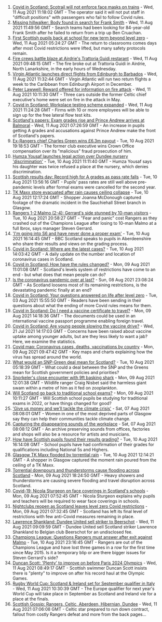 1. [Covid in Scotland: Scotrail will not enforce face masks on trains](https://www.bbc.co.uk/news/uk-scotland-58170061) - Wed, 11 Aug 2021 11:18:02 GMT - The operator said it will not put staff in "difficult positions" with passengers who fail to follow Covid rules.
2. [Missing hillwalker: Body found in search for Frank Smith](https://www.bbc.co.uk/news/uk-scotland-glasgow-west-58170058) - Wed, 11 Aug 2021 11:49:56 GMT - Search teams had been looking for 84-year-old Frank Smith after he failed to return from a trip up Ben Cruachan.
3. [First Scottish pupils back at school for new term beyond level zero](https://www.bbc.co.uk/news/uk-scotland-58163742) - Wed, 11 Aug 2021 05:24:27 GMT - The return to classrooms comes days after most Covid restrictions were lifted, but many safety protocols remain.
4. [Fire crews battle blaze at Airdrie's Trattoria Guidi restarant](https://www.bbc.co.uk/news/uk-scotland-glasgow-west-58170900) - Wed, 11 Aug 2021 09:48:15 GMT - The fire broke out at Trattoria Guidi in Airdrie, North Lanarkshire, in the early hours of Wednesday.
5. [Virgin Atlantic launches direct flights from Edinburgh to Barbados](https://www.bbc.co.uk/news/uk-scotland-edinburgh-east-fife-58147138) - Wed, 11 Aug 2021 11:32:44 GMT - Virgin Atlantic will run two return flights a week to the Caribbean from Edinburgh Airport in December.
6. [Peter Lawwell: Reward offered for information on fire attack](https://www.bbc.co.uk/news/uk-scotland-glasgow-west-58162767) - Wed, 11 Aug 2021 10:11:30 GMT - Three cars outside the former Celtic chief executive's home were set on fire in the attack in May.
7. [Covid in Scotland: Workplace testing scheme expanded](https://www.bbc.co.uk/news/uk-scotland-58172650) - Wed, 11 Aug 2021 11:24:28 GMT - Firms with 10 or more employees will be able to sign up for the free lateral flow test kits.
8. [Scotland's papers: Exam grades rise and Prince Andrew arrives at Balmoral](https://www.bbc.co.uk/news/uk-scotland-58167685) - Wed, 11 Aug 2021 07:26:59 GMT - An increase in pupils getting A grades and accusations against Prince Andrew make the front of Scotland's papers.
9. [Ex-Rangers chief Charles Green wins £6.3m payout](https://www.bbc.co.uk/news/uk-scotland-58159210) - Tue, 10 Aug 2021 19:18:53 GMT - The former club executive wins Crown Office compensation over its "malicious" fraud prosecution of him.
10. [Humza Yousaf launches legal action over Dundee nursery 'discrimination'](https://www.bbc.co.uk/news/uk-scotland-tayside-central-58147135) - Tue, 10 Aug 2021 11:11:40 GMT - Humza Yousaf says his daughter was twice refused a place at the nursery, which denies discrimination.
11. [Scottish results day: Record high for A grades as pass rate falls](https://www.bbc.co.uk/news/uk-scotland-58150287) - Tue, 10 Aug 2021 13:56:16 GMT - Pupils' pass rates are still well above pre-pandemic levels after formal exams were cancelled for the second year.
12. [TK Maxx store evacuated after rain causes ceiling collapse](https://www.bbc.co.uk/news/uk-scotland-glasgow-west-58160607) - Tue, 10 Aug 2021 12:17:24 GMT - Shopper Joanna McDonough captured footage of the dramatic incident in the Sauchiehall Street branch in Glasgow.
13. [Rangers 1-2 Malmo (2-4): Gerrard's side stunned by 10-man visitors](https://www.bbc.co.uk/sport/football/58137804) - Tue, 10 Aug 2021 20:58:27 GMT - "Fear and panic" cost Rangers as they crashed out of the Champions League after losing to 10-man Malmo at a full Ibrox, says manager Steven Gerrard.
14. ['I'm going into S6 and have never done a proper exam'](https://www.bbc.co.uk/news/uk-scotland-58158616) - Tue, 10 Aug 2021 16:14:45 GMT - BBC Scotland speaks to pupils in Aberdeenshire who share their results and views on the grading process.
15. [Covid in Scotland: Where are the latest cases?](https://www.bbc.co.uk/news/uk-scotland-53511877) - Tue, 10 Aug 2021 14:03:42 GMT - A daily update on the number and location of coronavirus cases in Scotland.
16. [Covid in Scotland: How have the rules changed?](https://www.bbc.co.uk/news/uk-scotland-53166816) - Mon, 09 Aug 2021 11:01:08 GMT - Scotland's levels system of restrictions have come to an end - but what does that mean people can do?
17. [Is the coronavirus pandemic over at last?](https://www.bbc.co.uk/news/uk-scotland-58112939) - Sun, 08 Aug 2021 23:08:24 GMT - As Scotland loosens most of its remaining restrictions, is the devastating pandemic finally at an end?
18. [Covid in Scotland: Your questions answered on life after level zero](https://www.bbc.co.uk/news/uk-scotland-58071989) - Tue, 03 Aug 2021 15:55:50 GMT - Readers have been sending in their questions about what the ending of more Covid rules means for them.
19. [Covid in Scotland: Do I need a vaccine certificate to travel?](https://www.bbc.co.uk/news/uk-scotland-57519070) - Mon, 09 Aug 2021 14:18:36 GMT - The documents could be used in an international vaccine passport programme enabling foreign travel.
20. [Covid in Scotland: Are young people slowing the vaccine drive?](https://www.bbc.co.uk/news/uk-scotland-57915106) - Wed, 21 Jul 2021 14:17:03 GMT - Concerns have been raised about vaccine uptake among younger adults, but are they less likely to want a jab? Here, we examine the statistics.
21. [Covid map: Coronavirus cases, deaths, vaccinations by country](https://www.bbc.co.uk/news/world-51235105) - Mon, 09 Aug 2021 09:47:42 GMT - Key maps and charts explaining how the virus has spread around the world.
22. [What would an SNP-Green deal mean for Scotland?](https://www.bbc.co.uk/news/uk-scotland-scotland-politics-58143753) - Tue, 10 Aug 2021 05:18:39 GMT - What could a deal between the SNP and the Greens mean for Scottish government policies and priorities?
23. [Snorkeler's close encounter with 9ft basking shark](https://www.bbc.co.uk/news/uk-scotland-highlands-islands-58145408) - Mon, 09 Aug 2021 12:01:38 GMT - Wildlife ranger Craig Nisbet said the harmless giant swam within a metre of him as it fed on zooplankton.
24. [Will Scotland go back to traditional school exams?](https://www.bbc.co.uk/news/uk-scotland-58139111) - Mon, 09 Aug 2021 10:11:27 GMT - Will Scottish school pupils be studying for traditional exams in 2022, or have things changed for good?
25. ['Give us money and we’ll tackle the climate crisis'](https://www.bbc.co.uk/news/uk-scotland-58102100) - Sat, 07 Aug 2021 08:08:01 GMT - Women in one of the most deprived parts of Glasgow say they can help their communities tackle climate change.
26. [Capturing the disappearing sounds of the workplace](https://www.bbc.co.uk/news/uk-scotland-tayside-central-58056235) - Sat, 07 Aug 2021 08:08:12 GMT - An archive preserving sounds from offices, factories and shops will also be a resource for artists and musicians.
27. [How have Scottish pupils found their results grading?](https://www.bbc.co.uk/news/uk-scotland-58164913) - Tue, 10 Aug 2021 16:14:08 GMT - School pupils have had confirmation of their grades for qualifications including National 5s and Highers.
28. [Glasgow TK Maxx flooded by torrential rain](https://www.bbc.co.uk/news/uk-scotland-58157258) - Tue, 10 Aug 2021 12:14:21 GMT - A shopper in Glasgow captured the moment rain poured from the ceiling of a TK Maxx.
29. [Torrential downpours and thunderstorms cause flooding across Scotland](https://www.bbc.co.uk/news/uk-scotland-58153224) - Mon, 09 Aug 2021 18:24:50 GMT - Heavy showers and thunderstorms are causing severe flooding and travel disruption across Scotland.
30. [Covid-19: Nicola Sturgeon on face coverings in Scotland's schools](https://www.bbc.co.uk/news/uk-scotland-58143865) - Mon, 09 Aug 2021 07:52:45 GMT - Nicola Sturgeon explains why pupils and teachers will be required to wear face coverings in schools.
31. [Nightclubs reopen as Scotland leaves level zero Covid restrictions](https://www.bbc.co.uk/news/uk-scotland-58143763) - Mon, 09 Aug 2021 07:32:45 GMT - Scotland has left its final level of restrictions with few anti-Covid measures remaining in place.
32. [Lawrence Shankland: Dundee United sell striker to Beerschot](https://www.bbc.co.uk/sport/football/58156602) - Wed, 11 Aug 2021 09:09:59 GMT - Dundee United sell Scotland striker Lawrence Shankland to Belgian club Beerschot for an undisclosed fee.
33. [Champions League: Questions Rangers must answer after exit against Malmo](https://www.bbc.co.uk/sport/football/58167639) - Tue, 10 Aug 2021 23:16:45 GMT - Rangers are out of the Champions League and have lost three games in a row for the first time since May 2015. Is it a temporary blip or are there bigger issues for Steven Gerrard's side?
34. [Duncan Scott: 'Plenty' to improve on before Paris 2024 Olympics](https://www.bbc.co.uk/sport/swimming/58169927) - Wed, 11 Aug 2021 08:49:17 GMT - Scottish swimmer Duncan Scott insists there is "plenty" to improve on after his record haul at the Olympic Games.
35. [Rugby World Cup: Scotland & Ireland set for September qualifier in Italy](https://www.bbc.co.uk/sport/rugby-union/58172910) - Wed, 11 Aug 2021 10:30:39 GMT - The Europe qualifier for next year's World Cup will take place in September as Scotland and Ireland vie for a place at the finals.
36. [Scottish Gossip: Rangers, Celtic, Aberdeen, Hibernian, Dundee](https://www.bbc.co.uk/sport/football/58169732) - Wed, 11 Aug 2021 07:06:08 GMT - Celtic star prepared to run down contract, fallout from costly Rangers defeat and more from the back pages...
